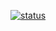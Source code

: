 [![status](https://img.shields.io/badge/status-dev-red.svg)](https://github.com/steevanb/symfony-container-introspection)
